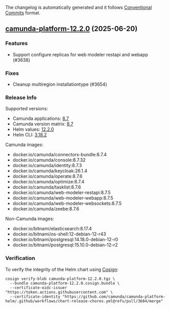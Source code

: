 The changelog is automatically generated and it follows [Conventional Commits](https://www.conventionalcommits.org/en/v1.0.0/) format.

## [camunda-platform-12.2.0](https://github.com/camunda/camunda-platform-helm/releases/tag/camunda-platform-12.2.0) (2025-06-20)

### Features

- Support configure replicas for web modeler restapi and webapp (#3638)

### Fixes

- Cleanup multiregion installationtype (#3654)

<!-- generated by git-cliff -->
### Release Info

Supported versions:

- Camunda applications: [8.7](https://github.com/camunda/camunda/releases?q=tag%3A8.7&expanded=true)
- Camunda version matrix: [8.7](https://helm.camunda.io/camunda-platform/version-matrix/camunda-8.7)
- Helm values: [12.2.0](https://artifacthub.io/packages/helm/camunda/camunda-platform/12.2.0#parameters)
- Helm CLI: [3.18.2](https://github.com/helm/helm/releases/tag/v3.18.2)

Camunda images:

- docker.io/camunda/connectors-bundle:8.7.4
- docker.io/camunda/console:8.7.32
- docker.io/camunda/identity:8.7.3
- docker.io/camunda/keycloak:26.1.4
- docker.io/camunda/operate:8.7.6
- docker.io/camunda/optimize:8.7.4
- docker.io/camunda/tasklist:8.7.6
- docker.io/camunda/web-modeler-restapi:8.7.5
- docker.io/camunda/web-modeler-webapp:8.7.5
- docker.io/camunda/web-modeler-websockets:8.7.5
- docker.io/camunda/zeebe:8.7.6

Non-Camunda images:

- docker.io/bitnami/elasticsearch:8.17.4
- docker.io/bitnami/os-shell:12-debian-12-r43
- docker.io/bitnami/postgresql:14.18.0-debian-12-r0
- docker.io/bitnami/postgresql:15.10.0-debian-12-r2

### Verification

To verify the integrity of the Helm chart using [Cosign](https://docs.sigstore.dev/signing/quickstart/):

```shell
cosign verify-blob camunda-platform-12.2.0.tgz \
  --bundle camunda-platform-12.2.0.cosign.bundle \
  --certificate-oidc-issuer "https://token.actions.githubusercontent.com" \
  --certificate-identity "https://github.com/camunda/camunda-platform-helm/.github/workflows/chart-release-chores.yml@refs/pull/3684/merge"
```

